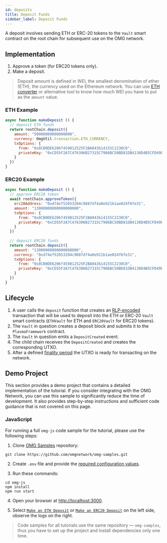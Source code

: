 ```yaml
---
id: deposits
title: Deposit Funds
sidebar_label: Deposit Funds
---
```


A deposit involves sending ETH or ERC-20 tokens to the `Vault` smart contract on the root chain for subsequent use on the OMG network.

## Implementation

1. Approve a token (for ERC20 tokens only). 
2. Make a deposit.

> Deposit amount is defined in WEI, the smallest denomination of ether (ETH), the currency used on the Ethereum network. You can use [ETH converter](https://eth-converter.com) or alternative tool to know how much WEI you have to put as the `amount` value.

### ETH Example

<!--DOCUSAURUS_CODE_TABS-->
<!-- JavaScript (ESNext) -->

```js
async function makeDeposit () {
  // deposit ETH funds
  return rootChain.deposit({
    amount: "50000000000000000",
    currency: OmgUtil.transaction.ETH_CURRENCY,
    txOptions: {
      from: "0x8CB0DE6206f459812525F2BA043b14155C2230C0",
      privateKey: "0xCD55F2A7C476306B27315C7986BC50BD81DB4130D4B5CFD49E3EAF9ED1EDE4F7"
    }
  })
}
```

<!--END_DOCUSAURUS_CODE_TABS-->

### ERC20 Example

<!--DOCUSAURUS_CODE_TABS-->
<!-- JavaScript (ESNext) -->

```js
async function makeDeposit () {
  // approve ERC20 token
  await rootChain.approveToken({
    erc20Address: "0xd74ef52053204c9887df4a0e921b1ae024f6fe31",
    amount: "13000000000000000000",
    txOptions: {
      from: "0x8CB0DE6206f459812525F2BA043b14155C2230C0",
      privateKey: "0xCD55F2A7C476306B27315C7986BC50BD81DB4130D4B5CFD49E3EAF9ED1EDE4F7"
    }
  })
  
  // deposit ERC20 funds
  return rootChain.deposit({
    amount: "13000000000000000000",
    currency: "0xd74ef52053204c9887df4a0e921b1ae024f6fe31",
    txOptions: {
      from: "0x8CB0DE6206f459812525F2BA043b14155C2230C0",
      privateKey: "0xCD55F2A7C476306B27315C7986BC50BD81DB4130D4B5CFD49E3EAF9ED1EDE4F7"
    }
  })
}
```
<!--END_DOCUSAURUS_CODE_TABS-->

## Lifecycle

1. A user calls the `deposit` function that creates an [RLP-encoded](https://github.com/ethereum/wiki/wiki/RLP) transaction that will be used to deposit into the ETH or ERC-20 `Vault` smart contracts (`ETHVault` for ETH and `ERC20Vault` for ERC20 tokens).
2. The `Vault` in question creates a deposit block and submits it to the `PlasmaFramework` contract.
3. The `Vault` in question emits a `DepositCreated` event.
4. The child chain receives the `DepositCreated` and creates the corresponding UTXO.
5. After a defined [finality period](glossary#deposit-finality-period) the UTXO is ready for transacting on the network.

## Demo Project

This section provides a demo project that contains a detailed implementation of the tutorial. If you consider integrating with the OMG Network, you can use this sample to significantly reduce the time of development. It also provides step-by-step instructions and sufficient code guidance that is not covered on this page.

### JavaScript

For running a full `omg-js` code sample for the tutorial, please use the following steps:

1. Clone [OMG Samples](https://github.com/omgnetwork/omg-samples) repository:

```
git clone https://github.com/omgnetwork/omg-samples.git
```

2. Create `.env` file and provide the [required configuration values](https://github.com/omgnetwork/omg-samples/tree/master/omg-js#setup).

3. Run these commands:

```
cd omg-js
npm install
npm run start
```

4. Open your browser at [http://localhost:3000](http://localhost:3000). 

5. Select [`Make an ETH Deposit`](https://github.com/omgnetwork/omg-samples/tree/master/omg-js/app/02-deposit-eth) or [`Make an ERC20 Deposit`](https://github.com/omgnetwork/omg-samples/tree/master/omg-js/app/02-deposit-erc20) on the left side, observe the logs on the right.

> Code samples for all tutorials use the same repository — `omg-samples`, thus you have to set up the project and install dependencies only one time.
